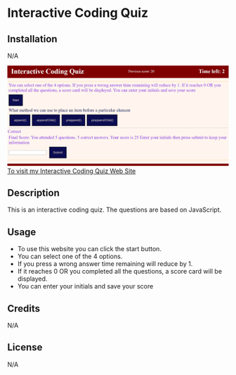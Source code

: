 # Interactive Coding Quiz

## Installation
N/A

![](./Assets/images/Screenshot.png)
[To visit my Interactive Coding Quiz Web Site]( https://ajilakj.github.io/Interactive-Coding-Quiz/)

## Description
This is an interactive coding quiz. The questions are based on JavaScript.

## Usage
- To use this website you can click the start button.
- You can select one of the 4 options.
- If you press a wrong answer time remaining will reduce by 1.
- If it reaches 0 OR you completed all the questions, a score card will be displayed.
- You can enter your initials and save your score 

## Credits
N/A

## License
N/A
